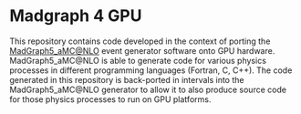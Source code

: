 # Madgraph 4 GPU

This repository contains code developed in the context of porting the [MadGraph5_aMC@NLO](https://cp3.irmp.ucl.ac.be/projects/madgraph/) event generator software onto GPU hardware. MadGraph5_aMC@NLO is able to generate code for various physics processes in different programming languages (Fortran, C, C++). The code generated in this repository is back-ported in intervals into the MadGraph5_aMC@NLO generator to allow it to also produce source code for those physics processes to run on GPU platforms. 


